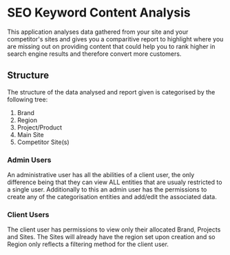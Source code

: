 # SEO Keyword Content Analysis

This application analyses data gathered from your site and your competitor's sites and gives you a comparitive report to highlight where you are missing out on providing content that could help you to rank higher in search engine results and therefore convert more customers.

## Structure

The structure of the data analysed and report given is categorised by the following tree:
1. Brand
2. Region
3. Project/Product
4. Main Site
5. Competitor Site(s)

### Admin Users

An administrative user has all the abilities of a client user, the only difference being that they can view ALL entities that are usualy restricted to a single user. Additionally to this an admin user has the permissions to create any of the categorisation entities and add/edit the associated data.

### Client Users

The client user has permissions to view only their allocated Brand, Projects and Sites. The Sites will already have the region set upon creation and so Region only reflects a filtering method for the client user.

